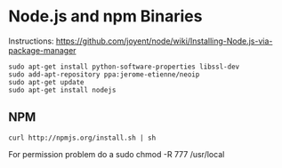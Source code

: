 # Node.js and npm Binaries 

Instructions: https://github.com/joyent/node/wiki/Installing-Node.js-via-package-manager

	sudo apt-get install python-software-properties libssl-dev
	sudo add-apt-repository ppa:jerome-etienne/neoip
	sudo apt-get update
	sudo apt-get install nodejs

## NPM

	curl http://npmjs.org/install.sh | sh

For permission problem do a
	sudo chmod -R 777 /usr/local

